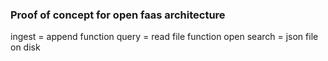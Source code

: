 ### Proof of concept for open faas architecture

ingest = append function
query = read file function
open search = json file on disk

